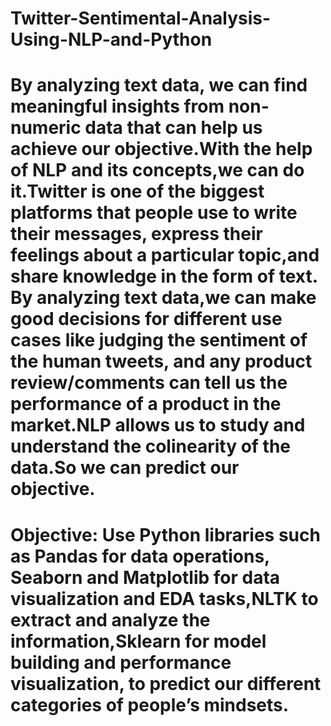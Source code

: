 # Twitter-Sentimental-Analysis-Using-NLP-and-Python
# By analyzing text data, we can find meaningful insights from non-numeric data that can help us achieve our objective.With the help of NLP and its concepts,we can do it.Twitter is one of the biggest platforms that people use to write their messages, express their feelings about a particular topic,and share knowledge in the form of text. By analyzing text data,we can make good decisions for different use cases like judging the sentiment of the human tweets, and any product review/comments can tell us the performance of a product in the market.NLP allows us to study and understand the colinearity of the data.So we can predict our objective. 
# Objective: Use Python libraries such as Pandas for data operations, Seaborn and Matplotlib for data visualization and EDA tasks,NLTK to extract and analyze the information,Sklearn for model building and performance visualization, to predict our different categories of people’s mindsets.
